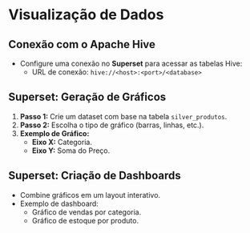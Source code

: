 # **Visualização de Dados**

## **Conexão com o Apache Hive**
- Configure uma conexão no **Superset** para acessar as tabelas Hive:
  - URL de conexão: `hive://<host>:<port>/<database>`

## **Superset: Geração de Gráficos**
1. **Passo 1:** Crie um dataset com base na tabela `silver_produtos`.
2. **Passo 2:** Escolha o tipo de gráfico (barras, linhas, etc.).
3. **Exemplo de Gráfico:** 
   - **Eixo X:** Categoria.
   - **Eixo Y:** Soma do Preço.

## **Superset: Criação de Dashboards**
- Combine gráficos em um layout interativo.
- Exemplo de dashboard:
  - Gráfico de vendas por categoria.
  - Gráfico de estoque por produto.